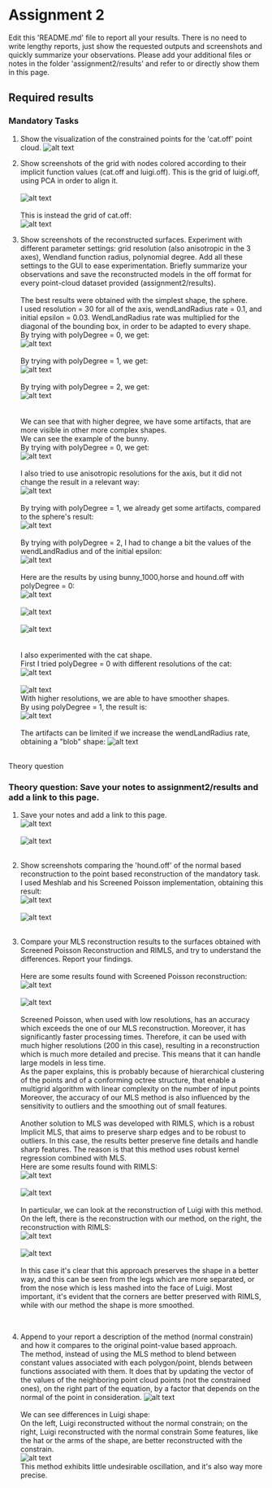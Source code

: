 # Assignment 2

Edit this 'README.md' file to report all your results. There is no need to write lengthy reports, just show the requested outputs and screenshots and quickly summarize your observations. Please add your additional files or notes in the folder 'assignment2/results' and refer to or directly show them in this page.

## Required results

### Mandatory Tasks
1) Show the visualization of the constrained points for the 'cat.off' point cloud.
![alt text](https://github.com/eth-igl/gp20-alessiapacca/blob/master/assignment2/results/cat.png)

2) Show screenshots of the grid with nodes colored according to their implicit function values (cat.off and luigi.off).
This is the grid of luigi.off, using PCA in order to align it. <br><br>
![alt text](https://github.com/eth-igl/gp20-alessiapacca/blob/master/assignment2/results/luigi.png) <br><br>
This is instead the grid of cat.off: <br>
![alt text](https://github.com/eth-igl/gp20-alessiapacca/blob/master/assignment2/results/catgrid.png) <br>

3) Show screenshots of the reconstructed surfaces. Experiment with different parameter settings: grid resolution (also anisotropic in the 3 axes), Wendland function radius, polynomial degree. Add all these settings to the GUI to ease experimentation. Briefly summarize your observations and save the reconstructed models in the off format for every point-cloud dataset provided (assignment2/results). <br><br>
The best results were obtained with the simplest shape, the sphere. <br>
I used resolution = 30 for all of the axis, wendLandRadius rate = 0.1, and initial epsilon = 0.03. WendLandRadius rate was multiplied for the diagonal of the bounding box, in order to be adapted to every shape. <br>
By trying with polyDegree = 0, we get: <br>
![alt text](https://github.com/eth-igl/gp20-alessiapacca/blob/master/assignment2/results/sphere_poly0_0.png) <br><br>
By trying with polyDegree = 1, we get: <br>
![alt text](https://github.com/eth-igl/gp20-alessiapacca/blob/master/assignment2/results/sphere_poly1_1.png) <br><br>
By trying with polyDegree = 2, we get: <br>
![alt text](https://github.com/eth-igl/gp20-alessiapacca/blob/master/assignment2/results/sphere_poly2_2.png) <br><br><br>
We can see that with higher degree, we have some artifacts, that are more visible in other more complex shapes. <br>
We can see the example of the bunny. <br>
By trying with polyDegree = 0, we get: <br>
![alt text](https://github.com/eth-igl/gp20-alessiapacca/blob/master/assignment2/results/bunny_500_0.png) <br><br>
I also tried to use anisotropic resolutions for the axis, but it did not change the result in a relevant way: <br>
![alt text](https://github.com/eth-igl/gp20-alessiapacca/blob/master/assignment2/results/bunny_500_1.png) <br><br>
By trying with polyDegree = 1, we already get some artifacts, compared to the sphere's result: <br>
![alt text](https://github.com/eth-igl/gp20-alessiapacca/blob/master/assignment2/results/bunny_500_2.png) <br><br>
By trying with polyDegree = 2, I had to change a bit the values of the wendLandRadius and of the initial epsilon: <br>
![alt text](https://github.com/eth-igl/gp20-alessiapacca/blob/master/assignment2/results/bunny_500_3.png) <br><br>
Here are the results by using bunny_1000,horse and hound.off with polyDegree = 0: <br>
![alt text](https://github.com/eth-igl/gp20-alessiapacca/blob/master/assignment2/results/bunny_500_0.png) <br><br>
![alt text](https://github.com/eth-igl/gp20-alessiapacca/blob/master/assignment2/results/horse_0.png) <br><br>
![alt text](https://github.com/eth-igl/gp20-alessiapacca/blob/master/assignment2/results/hound_0.png) <br><br><br>
I also experimented with the cat shape.<br>
First I tried polyDegree = 0 with different resolutions of the cat: <br>
![alt text](https://github.com/eth-igl/gp20-alessiapacca/blob/master/assignment2/results/cat_poly0_0.png) <br><br>
![alt text](https://github.com/eth-igl/gp20-alessiapacca/blob/master/assignment2/results/cat_poly0_1.png) <br>
With higher resolutions, we are able to have smoother shapes. <br>
By using polyDegree = 1, the result is: <br>
![alt text](https://github.com/eth-igl/gp20-alessiapacca/blob/master/assignment2/results/cat_poly1_2.png) <br><br>
The artifacts can be limited if we increase the wendLandRadius rate, obtaining a "blob" shape: 
![alt text](https://github.com/eth-igl/gp20-alessiapacca/blob/master/assignment2/results/cat_poly1_3.png) <br><br>



Theory question


### Theory question: Save your notes to assignment2/results and add a link to this page.

1) Save your notes and add a link to this page.<br>
![alt text](https://github.com/eth-igl/gp20-alessiapacca/blob/master/assignment2/results/es1.jpg) <br><br>
![alt text](https://github.com/eth-igl/gp20-alessiapacca/blob/master/assignment2/results/es2.jpg) <br><br>



2) Show screenshots comparing the 'hound.off' of the normal based reconstruction to the point based reconstruction of the mandatory task.<br>
I used Meshlab and his Screened Poisson implementation, obtaining this result: <br>
![alt text](https://github.com/eth-igl/gp20-alessiapacca/blob/master/assignment2/results/hond2.jpg) <br><br>
![alt text](https://github.com/eth-igl/gp20-alessiapacca/blob/master/assignment2/results/hond3.jpg) <br><br>


3) Compare your MLS reconstruction results to the surfaces obtained with Screened Poisson Reconstruction and RIMLS, and try to understand the differences. Report your findings.<br><br>
Here are some results found with Screened Poisson reconstruction:<br>
![alt text](https://github.com/eth-igl/gp20-alessiapacca/blob/master/assignment2/results/catpoisson.png) <br><br>
![alt text](https://github.com/eth-igl/gp20-alessiapacca/blob/master/assignment2/results/horsepoisson.png) <br><br>
Screened Poisson, when used with low resolutions, has an accuracy which exceeds the one of our MLS reconstruction. Moreover, it has significantly faster processing times. Therefore, it can be used with much higher resolutions (200 in this case), resulting in a reconstruction which is much more detailed and precise. This means that it can handle large
models in less time. <br> As the paper explains, this is probably because of hierarchical clustering of the points and of a conforming octree structure, that enable a multigrid algorithm with linear complexity on the number of input points <br>
Moreover, the accuracy of our MLS method is also influenced by the sensitivity to outliers and the smoothing out of
small features.<br><br>
Another solution to MLS was developed with RIMLS, which is a robust Implicit MLS, that aims to preserve sharp edges and to be robust to outliers. In this case, the results better preserve fine details and handle sharp features. The reason is that this method uses robust kernel regression combined with MLS. <br>
Here are some results found with RIMLS:<br>
![alt text](https://github.com/eth-igl/gp20-alessiapacca/blob/master/assignment2/results/catmarch.png) <br><br>
![alt text](https://github.com/eth-igl/gp20-alessiapacca/blob/master/assignment2/results/horsemarch.png) <br><br>
In particular, we can look at the reconstruction of Luigi with this method. On the left, there is the reconstruction with our method, on the right, the reconstruction with RIMLS: <br>
![alt text](https://github.com/eth-igl/gp20-alessiapacca/blob/master/assignment2/results/luigiconfronto1.jpg) <br><br>
![alt text](https://github.com/eth-igl/gp20-alessiapacca/blob/master/assignment2/results/luigiconfronto2.jpg) <br><br>
In this case it's clear that this approach preserves the shape in a better way, and this can be seen from the legs which are more separated, or from the nose which is less mashed into the face of Luigi. Most important, it's evident that the corners are better preserved with RIMLS, while with our method the shape is more smoothed.
<br>

4) Append to your report a description of the method (normal constrain) and how it compares to the original point-value based approach. <br>
The method, instead of using the MLS method to blend between constant values associated with each polygon/point, blends between functions associated with them. It does that by updating the vector of the values of the neighboring point cloud points (not the constrained ones), on the right part of the equation, by a factor that depends on the normal of the point in consideration. 
![alt text](https://github.com/eth-igl/gp20-alessiapacca/blob/master/assignment2/results/screen.png) <br><br>
We can see differences in Luigi shape:<br>
On the left, Luigi reconstructed without the normal constrain; on the right, Luigi reconstructed with the normal constrain Some features, like the hat or the arms of the shape, are better reconstructed with the constrain.<br>
![alt text](https://github.com/eth-igl/gp20-alessiapacca/blob/master/assignment2/results/collage.jpg) <br>
This method exhibits little undesirable oscillation, and it's also way more precise. 

